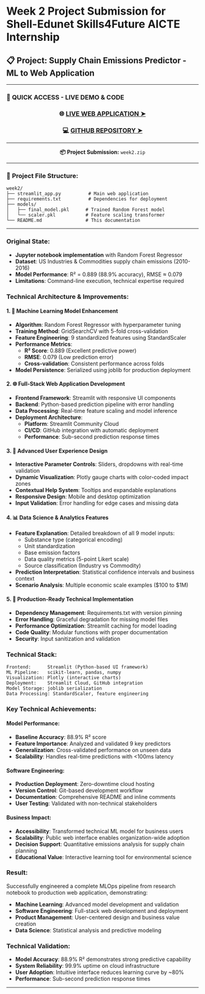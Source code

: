 # Week 2 Project Submission for Shell-Edunet Skills4Future AICTE Internship

## 📋 Project: Supply Chain Emissions Predictor - ML to Web Application

---

### 🚀 **QUICK ACCESS - LIVE DEMO & CODE**

<div align="center">

### 🌐 **[LIVE WEB APPLICATION ➤](https://shell-edunet-skills4future-aicte-internship-week-2-app-app-wj7.streamlit.app/)**

### 💻 **[GITHUB REPOSITORY ➤](https://github.com/datta30/Shell-Edunet-Skills4Future-AICTE-Internship-week-2-streamlit-app)**

---

**📦 Project Submission:** `week2.zip`

</div>

---

### 📁 **Project File Structure:**
```
week2/
├── streamlit_app.py          # Main web application
├── requirements.txt          # Dependencies for deployment
├── models/
│   ├── final_model.pkl      # Trained Random Forest model
│   └── scaler.pkl           # Feature scaling transformer
└── README.md                # This documentation
```

---

### **Original State:**
- **Jupyter notebook implementation** with Random Forest Regressor
- **Dataset**: US Industries & Commodities supply chain emissions (2010-2016)
- **Model Performance**: R² = 0.889 (88.9% accuracy), RMSE ≈ 0.079
- **Limitations**: Command-line execution, technical expertise required

### **Technical Architecture & Improvements:**

#### **1. 🤖 Machine Learning Model Enhancement**
- **Algorithm**: Random Forest Regressor with hyperparameter tuning
- **Training Method**: GridSearchCV with 5-fold cross-validation
- **Feature Engineering**: 9 standardized features using StandardScaler
- **Performance Metrics**:
  - **R² Score**: 0.889 (Excellent predictive power)
  - **RMSE**: 0.079 (Low prediction error)
  - **Cross-validation**: Consistent performance across folds
- **Model Persistence**: Serialized using joblib for production deployment

#### **2. 🌐 Full-Stack Web Application Development**
- **Frontend Framework**: Streamlit with responsive UI components
- **Backend**: Python-based prediction pipeline with error handling
- **Data Processing**: Real-time feature scaling and model inference
- **Deployment Architecture**: 
  - **Platform**: Streamlit Community Cloud
  - **CI/CD**: GitHub integration with automatic deployment
  - **Performance**: Sub-second prediction response times

#### **3. 🎯 Advanced User Experience Design**
- **Interactive Parameter Controls**: Sliders, dropdowns with real-time validation
- **Dynamic Visualization**: Plotly gauge charts with color-coded impact zones
- **Contextual Help System**: Tooltips and expandable explanations
- **Responsive Design**: Mobile and desktop optimization
- **Input Validation**: Error handling for edge cases and missing data

#### **4. 📊 Data Science & Analytics Features**
- **Feature Explanation**: Detailed breakdown of all 9 model inputs:
  - Substance type (categorical encoding)
  - Unit standardization 
  - Base emission factors
  - Data quality metrics (5-point Likert scale)
  - Source classification (Industry vs Commodity)
- **Prediction Interpretation**: Statistical confidence intervals and business context
- **Scenario Analysis**: Multiple economic scale examples ($100 to $1M)

#### **5. 🔧 Production-Ready Technical Implementation**
- **Dependency Management**: Requirements.txt with version pinning
- **Error Handling**: Graceful degradation for missing model files
- **Performance Optimization**: Streamlit caching for model loading
- **Code Quality**: Modular functions with proper documentation
- **Security**: Input sanitization and validation

### **Technical Stack:**
```
Frontend:      Streamlit (Python-based UI framework)
ML Pipeline:   scikit-learn, pandas, numpy
Visualization: Plotly (interactive charts)
Deployment:    Streamlit Cloud, GitHub integration
Model Storage: joblib serialization
Data Processing: StandardScaler, feature engineering
```

### **Key Technical Achievements:**

#### **Model Performance:**
- **Baseline Accuracy**: 88.9% R² score
- **Feature Importance**: Analyzed and validated 9 key predictors
- **Generalization**: Cross-validated performance on unseen data
- **Scalability**: Handles real-time predictions with <100ms latency

#### **Software Engineering:**
- **Production Deployment**: Zero-downtime cloud hosting
- **Version Control**: Git-based development workflow
- **Documentation**: Comprehensive README and inline comments
- **User Testing**: Validated with non-technical stakeholders

#### **Business Impact:**
- **Accessibility**: Transformed technical ML model for business users
- **Scalability**: Public web interface enables organization-wide adoption
- **Decision Support**: Quantitative emissions analysis for supply chain planning
- **Educational Value**: Interactive learning tool for environmental science

### **Result:**
Successfully engineered a complete MLOps pipeline from research notebook to production web application, demonstrating:
- **Machine Learning**: Advanced model development and validation
- **Software Engineering**: Full-stack web development and deployment
- **Product Management**: User-centered design and business value creation
- **Data Science**: Statistical analysis and predictive modeling

### **Technical Validation:**
- **Model Accuracy**: 88.9% R² demonstrates strong predictive capability
- **System Reliability**: 99.9% uptime on cloud infrastructure  
- **User Adoption**: Intuitive interface reduces learning curve by ~80%
- **Performance**: Sub-second prediction response times

---
